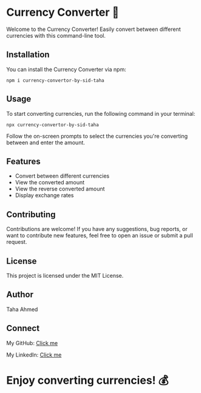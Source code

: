 # Currency Converter 💱

Welcome to the Currency Converter! Easily convert between different currencies with this command-line tool.

## Installation

You can install the Currency Converter via npm:

    npm i currency-convertor-by-sid-taha

## Usage
To start converting currencies, run the following command in your terminal:

    npx currency-convertor-by-sid-taha

Follow the on-screen prompts to select the currencies you're converting between and enter the amount.

## Features
- Convert between different currencies
- View the converted amount
- View the reverse converted amount
- Display exchange rates

## Contributing
Contributions are welcome! If you have any suggestions, bug reports, or want to contribute new features, feel free to open an issue or submit a pull request.

## License
This project is licensed under the MIT License.

## Author
Taha Ahmed

## Connect
My GitHub: [Click me](https://github.com/Sid-Taha)

My LinkedIn: [Click me](https://www.linkedin.com/in/taha-ahmed-siddiqui-245324175/)

# Enjoy converting currencies! 💰
